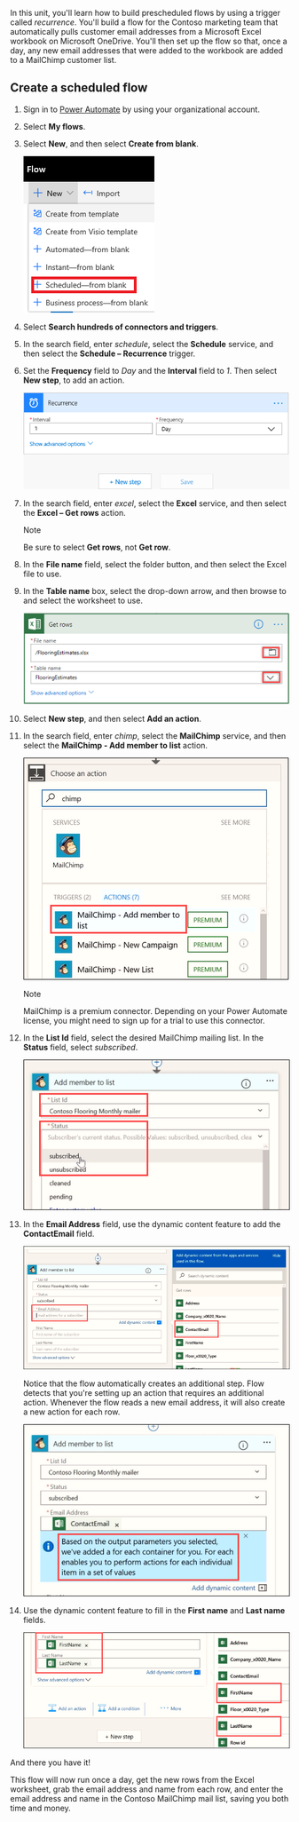 In this unit, you'll learn how to build prescheduled flows by using a trigger called *recurrence*. You'll build a flow for the Contoso marketing team that automatically pulls customer email addresses from a Microsoft Excel workbook on Microsoft OneDrive. You'll then set up the flow so that, once a day, any new email addresses that were added to the workbook are added to a MailChimp customer list.

## Create a scheduled flow

1. Sign in to [Power Automate](https://ms.flow.microsoft.com) by using your organizational account.
1. Select **My flows**.
1. Select **New**, and then select **Create from blank**.

    ![Create from blank](../media/flow-create-blank.png)

1. Select **Search hundreds of connectors and triggers**.
1. In the search field, enter *schedule*, select the **Schedule** service, and then select the **Schedule – Recurrence** trigger.
1. Set the **Frequency** field to *Day* and the **Interval** field to *1*. Then select **New step**, to add an action.

    ![Set the frequency and interval](../media/frequency-interval.png)

1. In the search field, enter *excel*, select the **Excel** service, and then select the **Excel – Get rows** action.

    > [!NOTE]
    > Be sure to select **Get rows**, not **Get row**.

1. In the **File name** field, select the folder button, and then select the Excel file to use.
1. In the **Table name** box, select the drop-down arrow, and then browse to and select the worksheet to use.

    ![Select the Excel workbook file and worksheet](../media/select-excel.png)

1. Select **New step**, and then select **Add an action**. 
1. In the search field, enter *chimp*, select the **MailChimp** service, and then select the **MailChimp - Add member to list** action.

    ![MailChimp - Add member to list action](../media/select-mailchimp.png)

    > [!NOTE] 
    > MailChimp is a premium connector. Depending on your Power Automate license, you might need to sign up for a trial to use this connector.

1. In the **List Id** field, select the desired MailChimp mailing list. In the **Status** field, select *subscribed*.

    ![Set the MailChimp mailing list and status](../media/mailchimp-id-status.png)

1. In the **Email Address** field, use the dynamic content feature to add the **ContactEmail** field.

    ![Set the MailChimp address](../media/mailchimp-address.png)

    Notice that the flow automatically creates an additional step. Flow detects that you're setting up an action that requires an additional action. Whenever the flow reads a new email address, it will also create a new action for each row.

    ![Additional action added](../media/mailchimp-for-each.png)

1. Use the dynamic content feature to fill in the **First name** and **Last name** fields.

    ![Set the first and last names](../media/mailchimp-names.png)

And there you have it!

This flow will now run once a day, get the new rows from the Excel worksheet, grab the email address and name from each row, and enter the email address and name in the Contoso MailChimp mail list, saving you both time and money.
